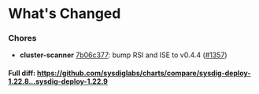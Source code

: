 # What's Changed

### Chores
- **cluster-scanner** [7b06c377](https://github.com/sysdiglabs/charts/commit/7b06c3779a3c2a5b2c30a0afaef0ea33ceeb236c): bump RSI and ISE to v0.4.4 ([#1357](https://github.com/sysdiglabs/charts/issues/1357))
#### Full diff: https://github.com/sysdiglabs/charts/compare/sysdig-deploy-1.22.8...sysdig-deploy-1.22.9
